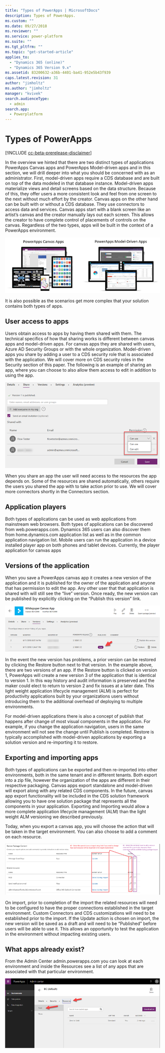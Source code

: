 ```yaml
---
title: "Types of PowerApps | MicrosoftDocs"
description: Types of PowerApps.
ms.custom: ""
ms.date: 09/27/2018
ms.reviewer: ""
ms.service: power-platform
ms.suite: ""
ms.tgt_pltfrm: ""
ms.topic: "get-started-article"
applies_to: 
  - "Dynamics 365 (online)"
  - "Dynamics 365 Version 9.x"
ms.assetid: 83200632-a36b-4401-ba41-952e5b43f939
caps.latest.revision: 31
author: "jimholtz"
ms.author: "jimholtz"
manager: "kvivek"
search.audienceType: 
  - admin
search.app: 
  - Powerplatform
---
```

# Types of PowerApps

[!INCLUDE [cc-beta-prerelease-disclaimer](../includes/cc-beta-prerelease-disclaimer.md)]

In the overview we hinted that there are two distinct types of applications PowerApps Canvas apps and PowerApps Model-driven apps and in this section, we will drill deeper into what you should be concerned with as an administrator. First, model-driven apps require a CDS database and are built on top of the data modeled in that database instance. Model-driven apps materialize views and detail screens based on the data structure. Because of this, they offer users a more consistent look and feel from one screen to the next without much effort by the creator. Canvas apps on the other hand can be built with or without a CDS database. They use connectors to access data and services. Canvas apps start with a blank screen like an artist’s canvas and the creator manually lays out each screen. This allows the creator to have complete control of placements of controls on the canvas. Regardless of the two types, apps will be built in the context of a PowerApps environment.

![Types of PowerApps](media/types-of-powerapps.png "Types of PowerApps")

It is also possible as the scenarios get more complex that your solution contains both types of apps.

## User access to apps

Users obtain access to apps by having them shared with them. The technical specifics of how that sharing works is different between canvas apps and model-driven apps. For canvas apps they are shared with users, Azure AD Security Groups or with the whole organization. Model-driven apps you share by adding a user to a CDS security role that is associated with the application. We will cover more on CDS security roles in the Security section of this paper. The following is an example of sharing an app, where you can choose to also allow them access to edit in addition to using the app.

![Set app permission](media/app-permissions.png "Set app permission")

When you share an app the user will need access to the resources the app depends on. Some of the resources are shared automatically, others require the users you shared the app with to take action prior to use. We will cover more connectors shortly in the Connectors section.

## Application players

Both types of applications can be used as web applications from mainstream web browsers. Both types of applications can be discovered from web.powerapps.com. Dynamics 365 users can also discover them from home.dynamics.com application list as well as in the common application navigation list. Mobile users can run the application in a device installed player app on both phones and tablet devices. Currently, the player application for canvas apps

## Versions of the application

When you save a PowerApps canvas app it creates a new version of the application and it is published for the owner of the application and anyone that has permission to edit the app. Any other user that that application is shared with will still see the “live” version. Once ready, the new version can be published by explicitly clicking on the “Publish this version” link.

![App versions](media/app-versions.png "App versions")

In the event the new version has problems, a prior version can be restored by clicking the Restore button next to that version. In the example above, there are two versions of an app. If the Restore button is clicked on version 1, PowerApps will create a new version 3 of the application that is identical to version 1. In this way history and audit information is preserved and the maker could elect to return to version 2 and fix issues at a later date. This light weight application lifecycle management (ALM) is perfect for productivity applications built by your organizations users without introducing them to the additional overhead of deploying to multiple environments.

For model-driven applications there is also a concept of publish that happens after change of most visual components in the application. For example, if you change the application navigation, users in the same environment will not see the change until Publish is completed. Restore is typically accomplished with model-driven applications by exporting a solution version and re-importing it to restore. 

## Exporting and importing apps

Both types of applications can be exported and then re-imported into other environments, both in the same tenant and in different tenants. Both export into a zip file, however the organization of the apps are different in their respective packaging. Canvas apps export standalone and model-driven will export along with any related CDS components. In the future, canvas app export functionality will be included in the CDS solution framework allowing you to have one solution package that represents all the components in your application. Exporting and Importing would allow a more complete application lifecycle management (ALM) than the light weight ALM versioning we described previously.

Today, when you export a canvas app, you will choose the action that will be taken in the target environment. You can also choose to add a comment on each resource.

![Export app](media/export-app.png "Export app")

On import, prior to completion of the import the related resources will need to be configured to have the proper connections established in the target environment. Custom Connectors and CDS customizations will need to be established prior to the import. If the Update action is chosen on import, the new version will be saved as a draft and will need to be “Published” before users will be able to use it. This allows an opportunity to test the application in the environment without impacting existing users.

## What apps already exist?

From the Admin Center admin.powerapps.com you can look at each environment and inside the Resources see a list of any apps that are associated with that particular environment.

![See list of apps](media/see-app-list.png "See list of apps")